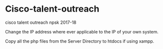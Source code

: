 # Cisco-talent-outreach
cisco talent outreach npsk 2017-18


Change the IP address where ever applicable to the IP of your own system.

Copy all the php files from the Server Directory to htdocs if using xampp.
